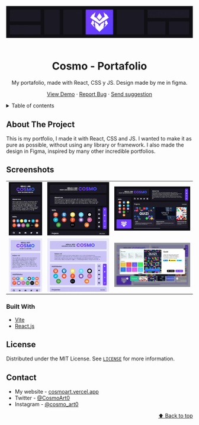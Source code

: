 <div id="top"></div>

<!-- PROJECT LOGO -->
<div align="center">
	<a href="https://cosmoart.vercel.app">
		<img src="./readme/preview-header.webp" alt="Portafolio preview" />
	</a>
<br/>
<br />

# Cosmo - Portafolio

My portafolio, made with React, CSS y JS. Design made by me in figma.

  <a href="https://cosmoart.vercel.app">View Demo</a>
  ·
  <a href="https://github.com/cosmoart/Portafolio/issues">Report Bug</a>
  ·
  <a href="https://github.com/cosmoart/portafolio/issues">Send suggestion</a>
</div>



<!-- TABLE OF CONTENTS -->
<details>
<summary>Table of contents</summary>

- [About The Project](#about-the-project)
- [Screenshots](#screenshots)
- [Built With](#built-with)
- [License](#license)
- [Contact](#contact)
</details>

<!-- ABOUT THE PROJECT -->
## About The Project

This is my portfolio, I made it with React, CSS and JS. I wanted to make it as pure as possible, without using any library or framework. I also made the design in Figma, inspired by many other incredible portfolios.


<!-- SCREENSHOTS -->
## Screenshots

<table>
    <tr>
      <td>
          <img src="./readme/mobile.webp" width="100%" title="Web in Mobile"  />
      </td>
      <td>
          <img src="./readme/tablet.webp" width="100%" title="Web in Tablet"/>
      </td>
      <td>
          <img src="./readme/desktop.webp" width="100%" title="Web in Desktop"/>
      </td>
    </tr>
    <tr>
      <td>
          <img src="./readme/light_mobile.webp" width="100%" title="Web with light mode in Mobile"  />
      </td>
      <td>
          <img src="./readme/light_tablet.webp" width="100%" title="Web with light mode in Tablet"/>
      </td>
      <td>
          <img src="./readme/light_desktop.webp" width="100%" title="Web with light mode in Desktop"/>
      </td>
    </tr>
</table>


### Built With

* [Vite](https://vitejs.dev/)
* [React.js](https://reactjs.org/)


<!-- LICENSE -->
## License

Distributed under the MIT License. See [`LICENSE`](https://github.com/cosmoart/portafolio/blob/main/LICENCE) for more information.



<!-- CONTACT -->
## Contact

-   My website - [cosmoart.vercel.app](https://cosmoart.vercel.app)
-   Twitter - [@CosmoArt0](https://twitter.com/cosmoart0)
-   Instagram - [@cosmo_art0](https://www.instagram.com/cosmo_art0/)

<p align="right"><a href="#top">⬆️ Back to top</a></p>
